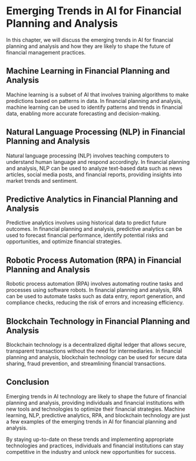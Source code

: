 Emerging Trends in AI for Financial Planning and Analysis
===================================================================================================================================================

In this chapter, we will discuss the emerging trends in AI for financial planning and analysis and how they are likely to shape the future of financial management practices.

Machine Learning in Financial Planning and Analysis
---------------------------------------------------

Machine learning is a subset of AI that involves training algorithms to make predictions based on patterns in data. In financial planning and analysis, machine learning can be used to identify patterns and trends in financial data, enabling more accurate forecasting and decision-making.

Natural Language Processing (NLP) in Financial Planning and Analysis
--------------------------------------------------------------------

Natural language processing (NLP) involves teaching computers to understand human language and respond accordingly. In financial planning and analysis, NLP can be used to analyze text-based data such as news articles, social media posts, and financial reports, providing insights into market trends and sentiment.

Predictive Analytics in Financial Planning and Analysis
-------------------------------------------------------

Predictive analytics involves using historical data to predict future outcomes. In financial planning and analysis, predictive analytics can be used to forecast financial performance, identify potential risks and opportunities, and optimize financial strategies.

Robotic Process Automation (RPA) in Financial Planning and Analysis
-------------------------------------------------------------------

Robotic process automation (RPA) involves automating routine tasks and processes using software robots. In financial planning and analysis, RPA can be used to automate tasks such as data entry, report generation, and compliance checks, reducing the risk of errors and increasing efficiency.

Blockchain Technology in Financial Planning and Analysis
--------------------------------------------------------

Blockchain technology is a decentralized digital ledger that allows secure, transparent transactions without the need for intermediaries. In financial planning and analysis, blockchain technology can be used for secure data sharing, fraud prevention, and streamlining financial transactions.

Conclusion
----------

Emerging trends in AI technology are likely to shape the future of financial planning and analysis, providing individuals and financial institutions with new tools and technologies to optimize their financial strategies. Machine learning, NLP, predictive analytics, RPA, and blockchain technology are just a few examples of the emerging trends in AI for financial planning and analysis.

By staying up-to-date on these trends and implementing appropriate technologies and practices, individuals and financial institutions can stay competitive in the industry and unlock new opportunities for success.

